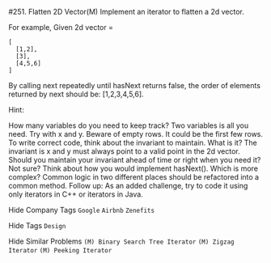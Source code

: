 #251. Flatten 2D Vector(M)
Implement an iterator to flatten a 2d vector.

For example,
Given 2d vector =
```
[
  [1,2],
  [3],
  [4,5,6]
]
```
By calling next repeatedly until hasNext returns false, the order of elements returned by next should be: [1,2,3,4,5,6].

Hint:

How many variables do you need to keep track?
Two variables is all you need. Try with x and y.
Beware of empty rows. It could be the first few rows.
To write correct code, think about the invariant to maintain. What is it?
The invariant is x and y must always point to a valid point in the 2d vector. Should you maintain your invariant ahead of time or right when you need it?
Not sure? Think about how you would implement hasNext(). Which is more complex?
Common logic in two different places should be refactored into a common method.
Follow up:
As an added challenge, try to code it using only iterators in C++ or iterators in Java.

Hide Company Tags ```Google``` ```Airbnb``` ```Zenefits```

Hide Tags ```Design```

Hide Similar Problems ```(M) Binary Search Tree Iterator``` ```(M) Zigzag Iterator``` ```(M) Peeking Iterator```

